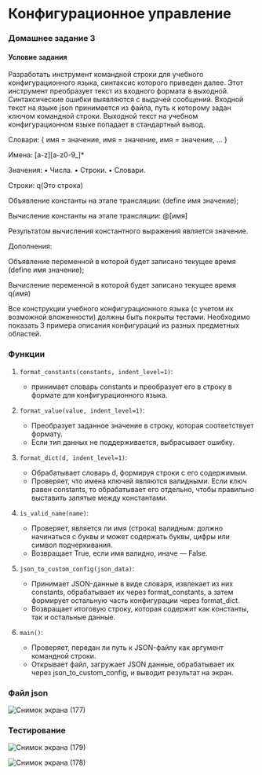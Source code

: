 # Конфигурационное управление

### Домашнее задание 3

#### Условие задания

Разработать инструмент командной строки для учебного конфигурационного
языка, синтаксис которого приведен далее. Этот инструмент преобразует текст из
входного формата в выходной. Синтаксические ошибки выявляются с выдачей
сообщений.
Входной текст на языке json принимается из файла, путь к которому задан
ключом командной строки. Выходной текст на учебном конфигурационном
языке попадает в стандартный вывод.

Словари:
{
 имя = значение,
 имя = значение,
 имя = значение,
 ...
}

Имена:
[a-z][a-z0-9_]*

Значения:
• Числа.
• Строки.
• Словари.

Строки:
q(Это строка)

Объявление константы на этапе трансляции:
(define имя значение);

Вычисление константы на этапе трансляции:
@[имя]

Результатом вычисления константного выражения является значение.

Дополнения: 

Объявление переменной в которой будет записано текущее время
(define имя значение);

Вычисление переменной в которой будет записано текущее время
q(имя)

Все конструкции учебного конфигурационного языка (с учетом их
возможной вложенности) должны быть покрыты тестами. Необходимо показать 3
примера описания конфигураций из разных предметных областей.

### Функции

1. `format_constants(constants, indent_level=1)`:
   - принимает словарь constants и преобразует его в строку в формате для  конфигурационного языка.

2. `format_value(value, indent_level=1)`:
   - Преобразует заданное значение в строку, которая соответствует формату.
   - Если тип данных не поддерживается, выбрасывает ошибку.

3. `format_dict(d, indent_level=1)`:
   - Обрабатывает словарь d, формируя строки с его содержимым.
   - Проверяет, что имена ключей являются валидными. Если ключ равен constants, то обрабатывает его отдельно, чтобы правильно выставить запятые между константами.

4. `is_valid_name(name)`:
   - Проверяет, является ли имя (строка) валидным: должно начинаться с буквы и может содержать буквы, цифры или символ подчеркивания.
   - Возвращает True, если имя валидно, иначе — False.

5. `json_to_custom_config(json_data)`:
   - Принимает JSON-данные в виде словаря, извлекает из них constants, обрабатывает их через format_constants, а затем формирует остальную часть конфигурации через format_dict.
   - Возвращает итоговую строку, которая содержит как константы, так и остальные данные.

6. `main()`:
   - Проверяет, передан ли путь к JSON-файлу как аргумент командной строки.
   - Открывает файл, загружает JSON данные, обрабатывает их через json_to_custom_config, и выводит результат на экран.
  
### Файл json

![Снимок экрана (177)](https://github.com/user-attachments/assets/c5115c02-706c-44bb-aaf5-15bfaf6b4a09)

### Тестирование

![Снимок экрана (179)](https://github.com/user-attachments/assets/5db82b13-c897-4bfe-bbf2-d4781dffec8a)

![Снимок экрана (178)](https://github.com/user-attachments/assets/df60f9c5-221e-4755-8b33-687603f324b2)
